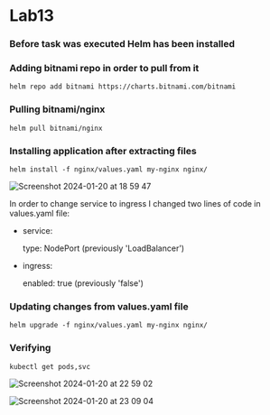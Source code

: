# Lab13


### Before task was executed Helm has been installed 


### Adding bitnami repo in order to pull from it 
```console
helm repo add bitnami https://charts.bitnami.com/bitnami
```

### Pulling bitnami/nginx  
```console
helm pull bitnami/nginx 
```

### Installing application after extracting files 
```console
helm install -f nginx/values.yaml my-nginx nginx/
```


![Screenshot 2024-01-20 at 18 59 47](https://github.com/31grudnia/Kubernetess/assets/83308784/5d0b1ac7-e5ab-4d5b-8710-6cf1e2c15f8c)


In order to change service to ingress I changed two lines of code in values.yaml file:

- service:

  type: NodePort (previously 'LoadBalancer')
- ingress:
  
  enabled: true (previously 'false')

### Updating changes from values.yaml file 
```console
helm upgrade -f nginx/values.yaml my-nginx nginx/
```

### Verifying  
```console
kubectl get pods,svc
```

![Screenshot 2024-01-20 at 22 59 02](https://github.com/31grudnia/Kubernetess/assets/83308784/f0435a36-b598-417a-8df5-f3d401efbef4)

![Screenshot 2024-01-20 at 23 09 04](https://github.com/31grudnia/Kubernetess/assets/83308784/732ac674-aef7-4c59-a9aa-b25eb60250fd)
